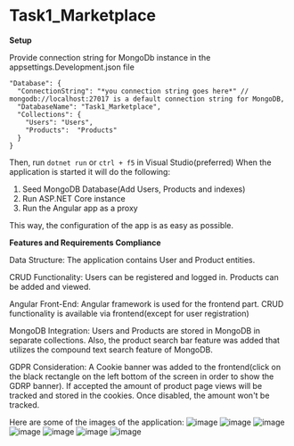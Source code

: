 # Task1_Marketplace

**Setup**

Provide connection string for MongoDb instance in the appsettings.Development.json file
```
"Database": {
  "ConnectionString": "*you connection string goes here*" // mongodb://localhost:27017 is a default connection string for MongoDB,
  "DatabaseName": "Task1_Marketplace",
  "Collections": {
    "Users": "Users",
    "Products":  "Products"
  }
}
```

Then, run ```dotnet run``` or ```ctrl + f5``` in Visual Studio(preferred)
When the application is started it will do the following:
1. Seed MongoDB Database(Add Users, Products and indexes)
2. Run ASP.NET Core instance
3. Run the Angular app as a proxy

This way, the configuration of the app is as easy as possible.

**Features and Requirements Compliance**

Data Structure: The application contains User and Product entities.

CRUD Functionality: Users can be registered and logged in. Products can be added and viewed.

Angular Front-End: Angular framework is used for the frontend part. CRUD functionality is available via frontend(except for user registration)

MongoDB Integration: Users and Products are stored in MongoDB in separate collections. Also, the product search bar feature was added that utilizes the compound text search feature of MongoDB.

GDPR Consideration: A Cookie banner was added to the frontend(click on the black rectangle on the left bottom of the screen in order to show the GDRP banner). If accepted the amount of product page views will be tracked and stored in the cookies. Once disabled, the amount won't be tracked.

Here are some of the images of the application:
![image](https://github.com/youngDevelopman/Task1_Marketplace/assets/31933374/39b003f2-a5f2-4778-b0cf-cb7f42279f82)
![image](https://github.com/youngDevelopman/Task1_Marketplace/assets/31933374/e951fa4a-11eb-42db-9911-204280d77f2f)
![image](https://github.com/youngDevelopman/Task1_Marketplace/assets/31933374/d9686d51-8896-49bc-ae87-4584a85339e4)
![image](https://github.com/youngDevelopman/Task1_Marketplace/assets/31933374/f5f8aa67-646b-4551-8f66-c14f07e7ecf9)
![image](https://github.com/youngDevelopman/Task1_Marketplace/assets/31933374/934e2264-e2f1-4be6-9437-b9329a769c2e)
![image](https://github.com/youngDevelopman/Task1_Marketplace/assets/31933374/c00c451d-16d1-44f3-9c81-c8483cb69519)
![image](https://github.com/youngDevelopman/Task1_Marketplace/assets/31933374/83c28145-da21-48f7-9a4e-6cc2c2cbbced)



